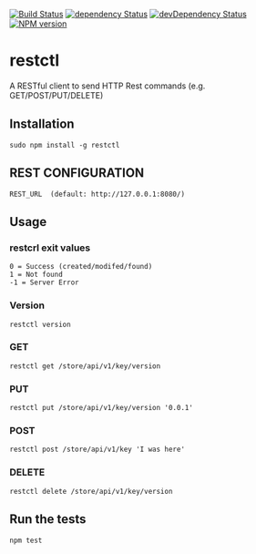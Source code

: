 [![Build Status](https://travis-ci.org/hbouvier/restctl.png)](https://travis-ci.org/hbouvier/restctl)
[![dependency Status](https://david-dm.org/hbouvier/restctl/status.png?theme=shields.io)](https://david-dm.org/hbouvier/restctl#info=dependencies)
[![devDependency Status](https://david-dm.org/hbouvier/restctl/dev-status.png?theme=shields.io)](https://david-dm.org/hbouvier/restctl#info=devDependencies)
[![NPM version](https://badge.fury.io/js/restctl.png)](http://badge.fury.io/js/restctl)

restctl
===

A RESTful client to send HTTP Rest commands (e.g. GET/POST/PUT/DELETE)

## Installation

    sudo npm install -g restctl

## REST CONFIGURATION

	REST_URL  (default: http://127.0.0.1:8080/)

## Usage

### restcrl exit values
	0 = Success (created/modifed/found)
	1 = Not found
	-1 = Server Error

### Version

    restctl version

### GET

    restctl get /store/api/v1/key/version

### PUT

    restctl put /store/api/v1/key/version '0.0.1'

### POST

    restctl post /store/api/v1/key 'I was here'


### DELETE

    restctl delete /store/api/v1/key/version

## Run the tests

    npm test